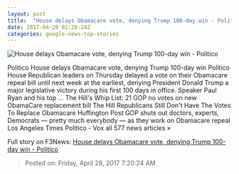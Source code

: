 ```yaml
---
layout: post
title:  "House delays Obamacare vote, denying Trump 100-day win - Politico"
date: 2017-04-28 02:20:24Z
categories: google-news-top-stories
---
```


![House delays Obamacare vote, denying Trump 100-day win - Politico](http://static.politico.com/07/c1/fb69a2484683a1c5edc6f1bf1fac/20170427-paul-ryan-148.jpg)

Politico House delays Obamacare vote, denying Trump 100-day win Politico House Republican leaders on Thursday delayed a vote on their Obamacare repeal bill until next week at the earliest, denying President Donald Trump a major legislative victory during his first 100 days in office. Speaker Paul Ryan and his top ... The Hill's Whip List: 21 GOP no votes on new ObamaCare replacement bill The Hill Republicans Still Don't Have The Votes To Replace Obamacare Huffington Post GOP shuts out doctors, experts, Democrats — pretty much everybody — as they work on Obamacare repeal Los Angeles Times Politico - Vox all 577 news articles »


Full story on F3News: [House delays Obamacare vote, denying Trump 100-day win - Politico](http://www.f3nws.com/n/SYyWHC)

> Posted on: Friday, April 28, 2017 7:20:24 AM

